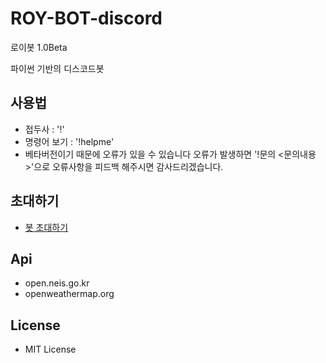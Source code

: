 # ROY-BOT-discord
로이봇 1.0Beta

파이썬 기반의 디스코드봇
## 사용법
- 접두사 : '!'
- 명령어 보기 : '!helpme'
- 베타버전이기 때문에 오류가 있을 수 있습니다 오류가 발생하면 '!문의 <문의내용>'으로 오류사항을 피드백 해주시면 감사드리겠습니다.
## 초대하기
- [봇 초대하기](https://discord.com/oauth2/authorize?client_id=845926253277610034&scope=bot)

## Api
- open.neis.go.kr
- openweathermap.org

## License
- MIT License
